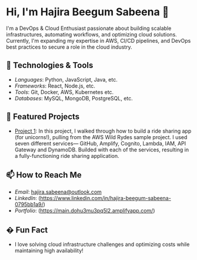 # Hi, I'm Hajira Beegum Sabeena 👋

I'm a DevOps & Cloud Enthusiast passionate about building scalable infrastructures, automating workflows, and optimizing cloud solutions. Currently, I'm expanding my expertise in AWS, CI/CD pipelines, and DevOps best practices to secure a role in the cloud industry.


## 🔧 Technologies & Tools
- *Languages*: Python, JavaScript, Java, etc.
- *Frameworks*: React, Node.js, etc.
- *Tools*: Git, Docker, AWS, Kubernetes etc.
- *Databases*: MySQL, MongoDB, PostgreSQL, etc.

## 🌟 Featured Projects
- [Project 1](https://github.com/HajiraCodes/wildrydes-site): In this project, I walked through how to build a ride sharing app (for unicorns!), pulling from the AWS Wild Rydes sample project. I used seven different services— GitHub, Amplify, Cognito, Lambda, IAM, API Gateway and DynamoDB. Builded with each of the services, resulting in a fully-functioning ride sharing application.

## 📫 How to Reach Me
- *Email*: hajira.sabeena@outlook.com
- *LinkedIn*: (https://www.linkedin.com/in/hajira-beegum-sabeena-0795bb1a9/)
- *Portfolio*: (https://main.dohu3mu3pq5l2.amplifyapp.com/)
  
## � Fun Fact
- I love solving cloud infrastructure challenges and optimizing costs while maintaining high availability!


